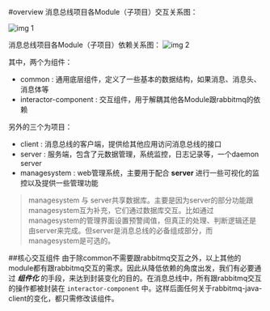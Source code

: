#overview
消息总线项目各Module（子项目）交互关系图：

![img 1][1]

消息总线项目各Module（子项目）依赖关系图：
![img 2][2]

其中，两个为组件：

* common : 通用底层组件，定义了一些基本的数据结构，如果消息、消息头、消息体等
* interactor-component : 交互组件，用于解耦其他各Module跟rabbitmq的依赖

另外的三个为项目：

- client : 消息总线的客户端，提供给其他应用访问消息总线的接口
- server : 服务端，包含了元数据管理，系统监控，日志记录等，一个daemon server
- managesystem : web管理系统，主要用于配合 **server** 进行一些可视化的监控以及提供一些管理功能

> managesystem 与 server共享数据库。主要是因为server的部分功能跟managesystem互为补充，它们通过数据库交互。比如通过managesystem的管理界面设置预警阈值，但真正的处理、判断逻辑还是由server来完成。但server是消息总线的必备组成部分，而managesystem是可选的。

##核心交互组件
由于除common不需要跟rabbitmq交互之外，以上其他的module都有跟rabbitmq交互的需求。因此从降低依赖的角度出发，我们有必要通过 ***组件化*** 的手段，来达到封装变化的目的。在消息总线中，所有跟rabbitmq交互的操作都被封装在 `interactor-component` 中。这样后面任何关于rabbitmq-java-client的变化，都只需修改该组件。








[1]:https://raw.githubusercontent.com/yanghua/messagebus/master/screenshots/overview/architecture.png
[2]:https://raw.githubusercontent.com/yanghua/messagebus/master/screenshots/overview/module-dependency.png